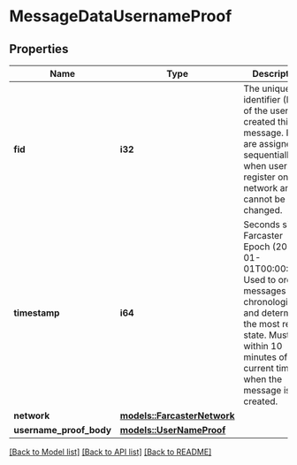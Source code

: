 # MessageDataUsernameProof

## Properties

Name | Type | Description | Notes
------------ | ------------- | ------------- | -------------
**fid** | **i32** | The unique identifier (FID) of the user who created this message. FIDs are assigned sequentially when users register on the network and cannot be changed. | 
**timestamp** | **i64** | Seconds since Farcaster Epoch (2021-01-01T00:00:00Z). Used to order messages chronologically and determine the most recent state. Must be within 10 minutes of the current time when the message is created. | 
**network** | [**models::FarcasterNetwork**](FarcasterNetwork.md) |  | 
**username_proof_body** | [**models::UserNameProof**](UserNameProof.md) |  | 

[[Back to Model list]](../README.md#documentation-for-models) [[Back to API list]](../README.md#documentation-for-api-endpoints) [[Back to README]](../README.md)


